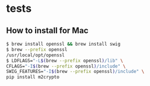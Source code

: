 # tests

## How to install for Mac
```bash
$ brew install openssl && brew install swig
$ brew --prefix openssl
/usr/local/opt/openssl
$ LDFLAGS="-L$(brew --prefix openssl)/lib" \
CFLAGS="-I$(brew --prefix openssl)/include" \
SWIG_FEATURES="-I$(brew --prefix openssl)/include" \
pip install m2crypto
```